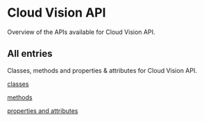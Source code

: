 [
This is a templated file. Adding content to this file may result in it being
reverted. Instead, if you want to place additional content, create an
"overview_content.md" file in `docs/` directory. The Sphinx tool will
pick up on the content and merge the content.
]: #

# Cloud Vision API

Overview of the APIs available for Cloud Vision API.

## All entries

Classes, methods and properties & attributes for
Cloud Vision API.

[classes](https://cloud.google.com/python/docs/reference/vision/latest/summary_class.html)

[methods](https://cloud.google.com/python/docs/reference/vision/latest/summary_method.html)

[properties and
attributes](https://cloud.google.com/python/docs/reference/vision/latest/summary_property.html)
